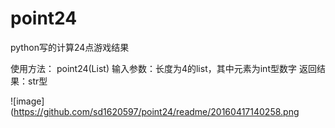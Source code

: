 # point24
python写的计算24点游戏结果

使用方法：
point24(List)
输入参数：长度为4的list，其中元素为int型数字
返回结果：str型

![image](https://github.com/sd1620597/point24/readme/20160417140258.png